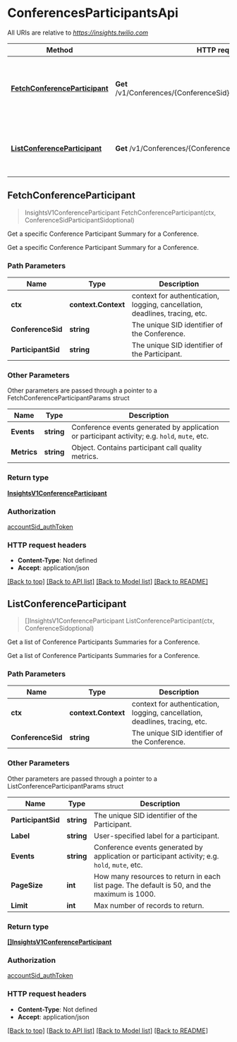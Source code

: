# ConferencesParticipantsApi

All URIs are relative to *https://insights.twilio.com*

Method | HTTP request | Description
------------- | ------------- | -------------
[**FetchConferenceParticipant**](ConferencesParticipantsApi.md#FetchConferenceParticipant) | **Get** /v1/Conferences/{ConferenceSid}/Participants/{ParticipantSid} | Get a specific Conference Participant Summary for a Conference.
[**ListConferenceParticipant**](ConferencesParticipantsApi.md#ListConferenceParticipant) | **Get** /v1/Conferences/{ConferenceSid}/Participants | Get a list of Conference Participants Summaries for a Conference.



## FetchConferenceParticipant

> InsightsV1ConferenceParticipant FetchConferenceParticipant(ctx, ConferenceSidParticipantSidoptional)

Get a specific Conference Participant Summary for a Conference.

Get a specific Conference Participant Summary for a Conference.

### Path Parameters


Name | Type | Description
------------- | ------------- | -------------
**ctx** | **context.Context** | context for authentication, logging, cancellation, deadlines, tracing, etc.
**ConferenceSid** | **string** | The unique SID identifier of the Conference.
**ParticipantSid** | **string** | The unique SID identifier of the Participant.

### Other Parameters

Other parameters are passed through a pointer to a FetchConferenceParticipantParams struct


Name | Type | Description
------------- | ------------- | -------------
**Events** | **string** | Conference events generated by application or participant activity; e.g. `hold`, `mute`, etc.
**Metrics** | **string** | Object. Contains participant call quality metrics.

### Return type

[**InsightsV1ConferenceParticipant**](InsightsV1ConferenceParticipant.md)

### Authorization

[accountSid_authToken](../README.md#accountSid_authToken)

### HTTP request headers

- **Content-Type**: Not defined
- **Accept**: application/json

[[Back to top]](#) [[Back to API list]](../README.md#documentation-for-api-endpoints)
[[Back to Model list]](../README.md#documentation-for-models)
[[Back to README]](../README.md)


## ListConferenceParticipant

> []InsightsV1ConferenceParticipant ListConferenceParticipant(ctx, ConferenceSidoptional)

Get a list of Conference Participants Summaries for a Conference.

Get a list of Conference Participants Summaries for a Conference.

### Path Parameters


Name | Type | Description
------------- | ------------- | -------------
**ctx** | **context.Context** | context for authentication, logging, cancellation, deadlines, tracing, etc.
**ConferenceSid** | **string** | The unique SID identifier of the Conference.

### Other Parameters

Other parameters are passed through a pointer to a ListConferenceParticipantParams struct


Name | Type | Description
------------- | ------------- | -------------
**ParticipantSid** | **string** | The unique SID identifier of the Participant.
**Label** | **string** | User-specified label for a participant.
**Events** | **string** | Conference events generated by application or participant activity; e.g. `hold`, `mute`, etc.
**PageSize** | **int** | How many resources to return in each list page. The default is 50, and the maximum is 1000.
**Limit** | **int** | Max number of records to return.

### Return type

[**[]InsightsV1ConferenceParticipant**](InsightsV1ConferenceParticipant.md)

### Authorization

[accountSid_authToken](../README.md#accountSid_authToken)

### HTTP request headers

- **Content-Type**: Not defined
- **Accept**: application/json

[[Back to top]](#) [[Back to API list]](../README.md#documentation-for-api-endpoints)
[[Back to Model list]](../README.md#documentation-for-models)
[[Back to README]](../README.md)

